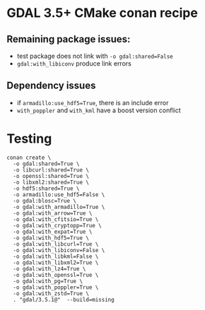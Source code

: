 # GDAL 3.5+ CMake conan recipe

## Remaining package issues:

- test package does not link with `-o gdal:shared=False`
- `gdal:with_libiconv` produce link errors

## Dependency issues

- if `armadillo:use_hdf5=True`, there is an include error
- `with_poppler` and `with_kml` have a boost version conflict

# Testing

```
conan create \
  -o gdal:shared=True \
  -o libcurl:shared=True \
  -o openssl:shared=True \
  -o libxml2:shared=True \
  -o hdf5:shared=True \
  -o armadillo:use_hdf5=False \
  -o gdal:blosc=True \
  -o gdal:with_armadillo=True \
  -o gdal:with_arrow=True \
  -o gdal:with_cfitsio=True \
  -o gdal:with_cryptopp=True \
  -o gdal:with_expat=True \
  -o gdal:with_hdf5=True \
  -o gdal:with_libcurl=True \
  -o gdal:with_libiconv=False \
  -o gdal:with_libkml=False \
  -o gdal:with_libxml2=True \
  -o gdal:with_lz4=True \
  -o gdal:with_openssl=True \
  -o gdal:with_pg=True \
  -o gdal:with_poppler=True \
  -o gdal:with_zstd=True \
  . "gdal/3.5.1@"  --build=missing
```
